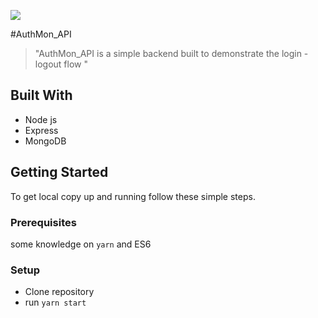 ![](https://img.shields.io/badge/PreMest-blueviolet)

#AuthMon_API

> "AuthMon_API is a simple backend built to demonstrate the login - logout flow "

## Built With

- Node js
- Express
- MongoDB

## Getting Started

To get local copy up and running follow these simple steps.

### Prerequisites

some knowledge on `yarn` and ES6

### Setup

- Clone repository
- run `yarn start`
